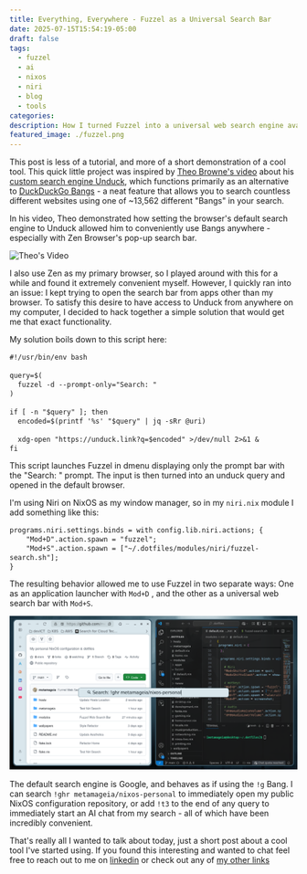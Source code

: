 ```yaml
---
title: Everything, Everywhere - Fuzzel as a Universal Search Bar
date: 2025-07-15T15:54:19-05:00
draft: false
tags:
  - fuzzel
  - ai
  - nixos
  - niri
  - blog
  - tools
categories: 
description: How I turned Fuzzel into a universal web search engine available from anywhere on my computer.
featured_image: ./fuzzel.png
---
```


This post is less of a tutorial, and more of a short demonstration of a cool tool. This quick little project was inspired by [Theo Browne's video](https://www.youtube.com/watch?v=_DnNzRaBWUU) about his [custom search engine Unduck](https://soydev.link/unduck), which functions primarily as an alternative to [DuckDuckGo Bangs](https://duckduckgo.com/bangs) - a neat feature that allows you to search countless different websites using one of ~13,562 different "Bangs" in your search. 

In his video, Theo demonstrated how setting the browser's default search engine to Unduck allowed him to conveniently use Bangs anywhere - especially with Zen Browser's pop-up search bar. 

![Theo's Video](https://www.youtube.com/watch?v=_DnNzRaBWUU)

I also use Zen as my primary browser, so I played around with this for a while and found it extremely convenient myself. However, I quickly ran into an issue: I kept trying to open the search bar from apps other than my browser. To satisfy this desire to have access to Unduck from anywhere on my computer, I decided to hack together a simple solution that would get me that exact functionality. 

My solution boils down to this script here:

```
#!/usr/bin/env bash

query=$(
  fuzzel -d --prompt-only="Search: "
)

if [ -n "$query" ]; then
  encoded=$(printf '%s' "$query" | jq -sRr @uri)

  xdg-open "https://unduck.link?q=$encoded" >/dev/null 2>&1 &
fi
```

This script launches Fuzzel in dmenu displaying only the prompt bar with the "Search: " prompt. The input is then turned into an unduck query and opened in the default browser. 

I'm using Niri on NixOS as my window manager, so in my `niri.nix` module I add something like this:

```
programs.niri.settings.binds = with config.lib.niri.actions; {
    "Mod+D".action.spawn = "fuzzel";
    "Mod+S".action.spawn = ["~/.dotfiles/modules/niri/fuzzel-search.sh"];
}
```

The resulting behavior allowed me to use Fuzzel in two separate ways: One as an application launcher with `Mod+D` , and the other as a universal web search bar with `Mod+S`. 

![fuzzel.png](fuzzel.png)

The default search engine is Google, and behaves as if using the `!g` Bang. I can search `!ghr metamageia/nixos-personal` to immediately open my public NixOS configuration repository, or add `!t3` to the end of any query to immediately start an AI chat from my search - all of which have been incredibly convenient. 

That's really all I wanted to talk about today, just a short post about a cool tool I've started using. If you found this interesting and wanted to chat feel free to reach out to me on [linkedin](https://www.linkedin.com/in/gage-lara/) or check out any of [my other links](https://links.gagelara.com)